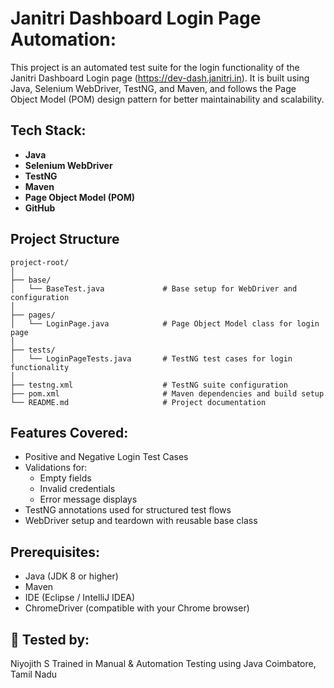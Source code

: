 # Janitri Dashboard Login Page Automation:
This project is an automated test suite for the login functionality of the Janitri Dashboard Login page (https://dev-dash.janitri.in).
It is built using Java, Selenium WebDriver, TestNG, and Maven, and follows the Page Object Model (POM) design pattern for better maintainability and scalability.

## Tech Stack:
- **Java**  
- **Selenium WebDriver**  
- **TestNG**  
- **Maven**  
- **Page Object Model (POM)**  
- **GitHub**

## Project Structure
```
project-root/
│
├── base/
│   └── BaseTest.java             # Base setup for WebDriver and configuration
│
├── pages/
│   └── LoginPage.java            # Page Object Model class for login page
│
├── tests/
│   └── LoginPageTests.java       # TestNG test cases for login functionality
│
├── testng.xml                    # TestNG suite configuration
├── pom.xml                       # Maven dependencies and build setup
└── README.md                     # Project documentation
```

## Features Covered:

- Positive and Negative Login Test Cases
- Validations for:
  - Empty fields
  - Invalid credentials
  - Error message displays
- TestNG annotations used for structured test flows
- WebDriver setup and teardown with reusable base class

## Prerequisites:
- Java (JDK 8 or higher)
- Maven
- IDE (Eclipse / IntelliJ IDEA)
- ChromeDriver (compatible with your Chrome browser)

## 👤 Tested by:
Niyojith S
Trained in Manual & Automation Testing using Java
Coimbatore, Tamil Nadu
